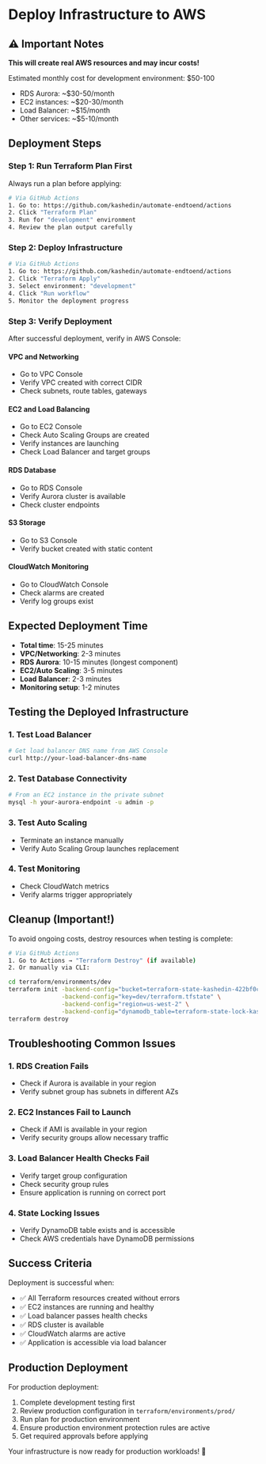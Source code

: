 # Deploy Infrastructure to AWS

## ⚠️ Important Notes

**This will create real AWS resources and may incur costs!**

Estimated monthly cost for development environment: $50-100
- RDS Aurora: ~$30-50/month
- EC2 instances: ~$20-30/month  
- Load Balancer: ~$15/month
- Other services: ~$5-10/month

## Deployment Steps

### Step 1: Run Terraform Plan First
Always run a plan before applying:

```bash
# Via GitHub Actions
1. Go to: https://github.com/kashedin/automate-endtoend/actions
2. Click "Terraform Plan" 
3. Run for "development" environment
4. Review the plan output carefully
```

### Step 2: Deploy Infrastructure

```bash
# Via GitHub Actions
1. Go to: https://github.com/kashedin/automate-endtoend/actions
2. Click "Terraform Apply"
3. Select environment: "development"
4. Click "Run workflow"
5. Monitor the deployment progress
```

### Step 3: Verify Deployment

After successful deployment, verify in AWS Console:

#### VPC and Networking
- Go to VPC Console
- Verify VPC created with correct CIDR
- Check subnets, route tables, gateways

#### EC2 and Load Balancing
- Go to EC2 Console
- Check Auto Scaling Groups are created
- Verify instances are launching
- Check Load Balancer and target groups

#### RDS Database
- Go to RDS Console
- Verify Aurora cluster is available
- Check cluster endpoints

#### S3 Storage
- Go to S3 Console
- Verify bucket created with static content

#### CloudWatch Monitoring
- Go to CloudWatch Console
- Check alarms are created
- Verify log groups exist

## Expected Deployment Time

- **Total time**: 15-25 minutes
- **VPC/Networking**: 2-3 minutes
- **RDS Aurora**: 10-15 minutes (longest component)
- **EC2/Auto Scaling**: 3-5 minutes
- **Load Balancer**: 2-3 minutes
- **Monitoring setup**: 1-2 minutes

## Testing the Deployed Infrastructure

### 1. Test Load Balancer
```bash
# Get load balancer DNS name from AWS Console
curl http://your-load-balancer-dns-name
```

### 2. Test Database Connectivity
```bash
# From an EC2 instance in the private subnet
mysql -h your-aurora-endpoint -u admin -p
```

### 3. Test Auto Scaling
- Terminate an instance manually
- Verify Auto Scaling Group launches replacement

### 4. Test Monitoring
- Check CloudWatch metrics
- Verify alarms trigger appropriately

## Cleanup (Important!)

To avoid ongoing costs, destroy resources when testing is complete:

```bash
# Via GitHub Actions
1. Go to Actions → "Terraform Destroy" (if available)
2. Or manually via CLI:

cd terraform/environments/dev
terraform init -backend-config="bucket=terraform-state-kashedin-422bf0c7" \
               -backend-config="key=dev/terraform.tfstate" \
               -backend-config="region=us-west-2" \
               -backend-config="dynamodb_table=terraform-state-lock-kashedin"
terraform destroy
```

## Troubleshooting Common Issues

### 1. RDS Creation Fails
- Check if Aurora is available in your region
- Verify subnet group has subnets in different AZs

### 2. EC2 Instances Fail to Launch
- Check if AMI is available in your region
- Verify security groups allow necessary traffic

### 3. Load Balancer Health Checks Fail
- Verify target group configuration
- Check security group rules
- Ensure application is running on correct port

### 4. State Locking Issues
- Verify DynamoDB table exists and is accessible
- Check AWS credentials have DynamoDB permissions

## Success Criteria

Deployment is successful when:
- ✅ All Terraform resources created without errors
- ✅ EC2 instances are running and healthy
- ✅ Load balancer passes health checks
- ✅ RDS cluster is available
- ✅ CloudWatch alarms are active
- ✅ Application is accessible via load balancer

## Production Deployment

For production deployment:
1. Complete development testing first
2. Review production configuration in `terraform/environments/prod/`
3. Run plan for production environment
4. Ensure production environment protection rules are active
5. Get required approvals before applying

Your infrastructure is now ready for production workloads! 🚀